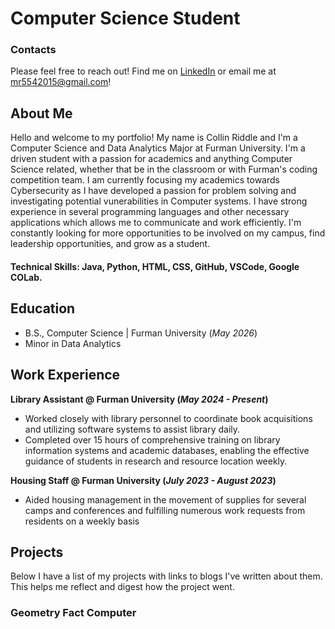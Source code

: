 # Computer Science Student

### Contacts
Please feel free to reach out! Find me on [LinkedIn](https://www.linkedin.com/in/collin-riddle-a8112a299/) or email me at mr5542015@gmail.com!

## About Me
Hello and welcome to my portfolio! My name is Collin Riddle and I'm a Computer Science and Data Analytics Major at Furman University. I'm a driven student with a passion for academics and anything Computer Science related, whether that be in the classroom or with Furman's coding competition team. I am currently focusing my academics towards Cybersecurity as I have developed a passion for problem solving and investigating potential vunerabilities in Computer systems. I have strong experience in several programming languages and other necessary applications which allows me to communicate and work efficiently. I'm constantly looking for more opportunities to be involved on my campus, find leadership opportunities, and grow as a student.

#### Technical Skills: Java, Python, HTML, CSS, GitHub, VSCode, Google COLab.

## Education		        		
- B.S., Computer Science | Furman University (_May 2026_)
- Minor in Data Analytics

## Work Experience
**Library Assistant @ Furman University (_May 2024 - Present_)**
- Worked closely with library personnel to coordinate book acquisitions and utilizing software systems to assist library daily.
- Completed over 15 hours of comprehensive training on library information systems and academic databases, enabling the effective guidance of students in research and resource location weekly.

**Housing Staff @ Furman University (_July 2023 - August 2023_)**
- Aided housing management in the movement of supplies for several camps and conferences and fulfilling numerous work requests from residents on a weekly basis

## Projects
Below I have a list of my projects with links to blogs I've written about them. This helps me reflect and digest how the project went.

### Geometry Fact Computer
